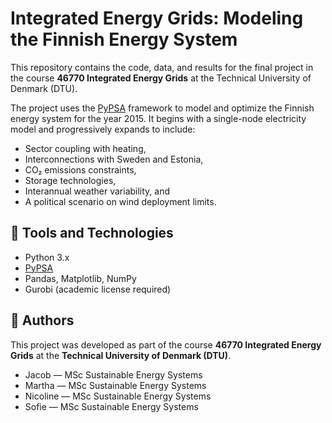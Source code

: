 # Integrated Energy Grids: Modeling the Finnish Energy System

This repository contains the code, data, and results for the final project in the course **46770 Integrated Energy Grids** at the Technical University of Denmark (DTU).

The project uses the [PyPSA](https://pypsa.org/) framework to model and optimize the Finnish energy system for the year 2015. It begins with a single-node electricity model and progressively expands to include:
- Sector coupling with heating,
- Interconnections with Sweden and Estonia,
- CO₂ emissions constraints,
- Storage technologies,
- Interannual weather variability, and
- A political scenario on wind deployment limits.

## 🧰 Tools and Technologies

- Python 3.x  
- [PyPSA](https://pypsa.org/)  
- Pandas, Matplotlib, NumPy  
- Gurobi (academic license required)

## 👥 Authors

This project was developed as part of the course **46770 Integrated Energy Grids** at the **Technical University of Denmark (DTU)**.

- Jacob — MSc Sustainable Energy Systems  
- Martha — MSc Sustainable Energy Systems  
- Nicoline — MSc Sustainable Energy Systems  
- Sofie — MSc Sustainable Energy Systems  
